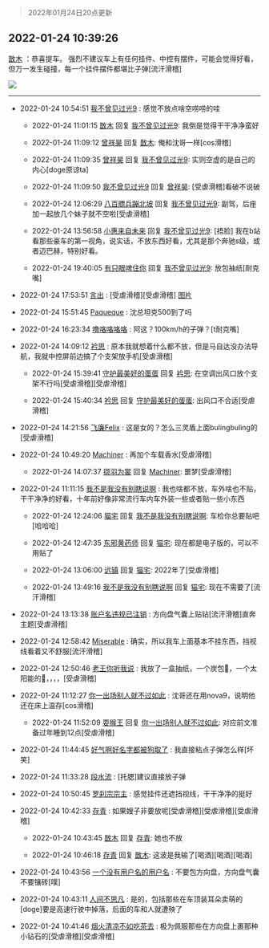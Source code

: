 > 2022年01月24日20点更新
<link rel="stylesheet" href="https://cdn.jsdelivr.net/gh/taotie6/sampleJSON@main/css/photo_show.css">
<meta name="referrer" content="no-referrer" />


 ## 2022-01-24 10:39:26 

 [㪚木](https://www.coolapk.com/feed/33052759?shareKey=MzBjZjUyOGQ4ZDFmNjFlZTIzYzM~) ：恭喜提车。
强烈不建议车上有任何挂件、中控有摆件，可能会觉得好看，但万一发生碰撞，每一个挂件摆件都堪比子弹[流汗滑稽] 

<div class="album">
<img class="img-item" src="http://image.coolapk.com/feed/2019/0413/20/1081091_1555160214_1508@450x250.gif" />
</div>

 ------- 

- 2022-01-24 10:54:51 [我不曾见过光9](uid=1784401) : 感觉不放点啥空唠唠的哇 

    - 2022-01-24 11:01:15 [㪚木](uid=1081091) 回复 [我不曾见过光9](uid=1784401): 我倒是觉得干干净净蛮好 

    - 2022-01-24 11:09:12 [曾祥昊](uid=6695078) 回复 [㪚木](uid=1081091): 俺和沈哥一样[cos滑稽] 

    - 2022-01-24 11:09:35 [曾祥昊](uid=6695078) 回复 [我不曾见过光9](uid=1784401): 实则空虚的是自己的内心[doge原谅ta] 

    - 2022-01-24 11:09:50 [我不曾见过光9](uid=1784401) 回复 [曾祥昊](uid=6695078): [受虐滑稽]看破不说破 

    - 2022-01-24 12:06:29 [八百膘兵蹦北坡](uid=1105274) 回复 [我不曾见过光9](uid=1784401): 副驾，后座加一起放几个妹子就不空啦[受虐滑稽] 

    - 2022-01-24 13:56:58 [小惠来自未来](uid=847097) 回复 [我不曾见过光9](uid=1784401): [捂脸]  我在b站看那些豪车的第一视角，说实话，不放东西好看，尤其是那个奔驰s级，或者迈巴赫，特别好看。 

    - 2022-01-24 19:40:05 [有只眼啤住你](uid=4226102) 回复 [我不曾见过光9](uid=1784401): 放包抽纸[耐克嘴] 

- 2022-01-24 17:53:51 [言出](uid=1510922) : [受虐滑稽][受虐滑稽] [图片](http://image.coolapk.com/feed/2022/0124/17/1510922_432e2570_8030_1008_295@1068x425.png)

- 2022-01-24 15:51:45 [Paqueque](uid=685582) : 沈总坦克500到了吗 

- 2022-01-24 16:23:34 [噜咯咯咯咯](uid=2813436) : 阿这？100km/h的子弹？[t耐克嘴] 

- 2022-01-24 14:09:12 [衿思](uid=5320859) : 原本我就想着什么都不放，但是马自达没办法导航，我就中控屏前边搞了个支架放手机[受虐滑稽] 

    - 2022-01-24 15:39:41 [守护最美好的蛋蛋](uid=7093248) 回复 [衿思](uid=5320859): 在空调出风口放个支架不行吗[受虐滑稽][受虐滑稽] 

    - 2022-01-24 15:40:34 [衿思](uid=5320859) 回复 [守护最美好的蛋蛋](uid=7093248): 出风口不合适[受虐滑稽] 

- 2022-01-24 14:21:56 [飞廉Felix](uid=900024) : 这是女的？怎么三灵盾上面bulingbuling的[受虐滑稽] 

- 2022-01-24 10:49:20 [Machiner](uid=3114536) : 再加个车载香水[受虐滑稽] 

    - 2022-01-24 14:07:37 [撷羽为裳](uid=7989343) 回复 [Machiner](uid=3114536): 噩梦[受虐滑稽] 

- 2022-01-24 11:11:15 [我不是我没有别瞎说啊](uid=2231912) : 我也啥都不放，车外啥也不贴，干干净净的好看，十年前好像非常流行车内车外装一些或者贴一些小东西 

    - 2022-01-24 12:24:06 [猫宅](uid=1626064) 回复 [我不是我没有别瞎说啊](uid=2231912): 车检你总要贴吧[哈哈哈] 

    - 2022-01-24 12:47:35 [东邪黄药师](uid=983068) 回复 [猫宅](uid=1626064): 现在都是电子版的，可以不用贴了 

    - 2022-01-24 13:06:00 [远镇](uid=1471248) 回复 [猫宅](uid=1626064): 2022年了[受虐滑稽] 

    - 2022-01-24 13:49:16 [我不是我没有别瞎说啊](uid=2231912) 回复 [猫宅](uid=1626064): 现在不需要了[流汗滑稽] 

- 2022-01-24 13:13:38 [账户名违规已注销](uid=1039732) : 方向盘气囊上贴钻[流汗滑稽]直奔主题[受虐滑稽] 

- 2022-01-24 12:58:42 [Miserable](uid=717620) : 确实，所以我车上面基本不挂东西，挡视线看着又不舒服[流汗滑稽] 

- 2022-01-24 12:50:46 [老王你听我说](uid=796362) : 我放了一盒抽纸，一个炭包🐶，一个太阳能的🌱，，，，[受虐滑稽] 

- 2022-01-24 11:12:27 [你一出场别人就不过如此](uid=2538561) : 沈哥还在用nova9，说明他还在床上温存[cos滑稽] 

    - 2022-01-24 11:52:09 [耍猴王](uid=2055455) 回复 [你一出场别人就不过如此](uid=2538561): 对应前文准备过年睡到12点[受虐滑稽] 

- 2022-01-24 11:44:45 [好气啊好名字都被狗取了](uid=1229616) : 我直接粘点子弹怎么样[坏笑] 

- 2022-01-24 11:33:28 [段水流](uid=735202) : [托腮]建议直接放子弹 

- 2022-01-24 10:50:45 [罗刹宗宗主](uid=1080167) : 感觉挂件还遮挡视线，干干净净的挺好 

- 2022-01-24 10:42:33 [存青](uid=1006954) : 如果嫂子非要放呢[受虐滑稽][受虐滑稽][受虐滑稽] 

    - 2022-01-24 10:43:45 [㪚木](uid=1081091) 回复 [存青](uid=1006954): 她也不放 

    - 2022-01-24 10:46:18 [存青](uid=1006954) 回复 [㪚木](uid=1081091): 这波是我输了[喝酒][喝酒][喝酒] 

- 2022-01-24 10:43:56 [一个没有用户名的用户名](uid=1314924) : 不要包方向盘，方向盘气囊不要镶砖[噗] 

- 2022-01-24 10:43:11 [人间不思凡](uid=2080265) : 是的，包括那些在车顶装耳朵卖萌的[doge]要是高速行驶中掉落，后面的车和人就遭殃了 

- 2022-01-24 10:41:46 [烟火清凉不如吃茶去](uid=4279524) : 极为佩服那些在方向盘上裹那种小钻石的[受虐滑稽][受虐滑稽] 

